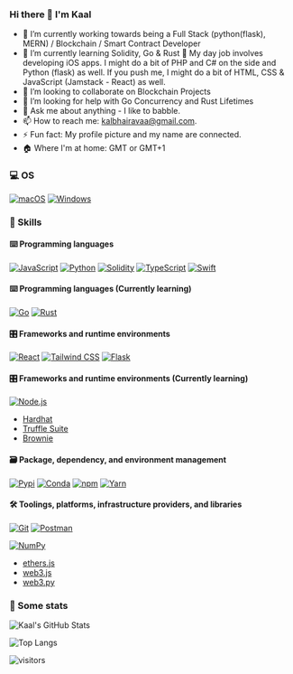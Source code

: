 ### Hi there 👋 I'm Kaal

<!--
**kalbhairavaa/kalbhairavaa** is a ✨ _special_ ✨ repository because its `README.md` (this file) appears on your GitHub profile.

Here are some ideas to get you started:

-->

- 🔭 I’m currently working towards being a Full Stack (python(flask), MERN) / Blockchain / Smart Contract Developer
- 🌱 I’m currently learning Solidity, Go & Rust
🔧 My day job involves developing iOS apps. I might do a bit of PHP and C# on the side and Python (flask) as well. If you push me, I might do a bit of HTML, CSS & JavaScript (Jamstack - React) as well.
- 👯 I’m looking to collaborate on Blockchain Projects
- 🤔 I’m looking for help with Go Concurrency and Rust Lifetimes
- 💬 Ask me about anything - I like to babble.
- 📫 How to reach me: [kalbhairavaa@gmail.com](mailto:kalbhairavaa@gmail.com).
- ⚡ Fun fact: My profile picture and my name are connected.
- 🏠 Where I'm at home: GMT or GMT+1 

### 💻 OS

<p> 
    <a href="https://www.apple.com/macos/" target="_blank"><img alt="macOS"
        src="https://img.shields.io/badge/macOS-000000?style=for-the-badge&logo=macos&logoColor=white"/></a>
    <a href="https://www.microsoft.com/en-gb/windows" target="_blank"><img alt="Windows"
        src="https://img.shields.io/badge/Windows-0078D6?style=for-the-badge&logo=windows&logoColor=white"/></a>
</p>


### 🎯 Skills

#### ⌨️ Programming languages

<p>
    <a href="https://developer.mozilla.org/en-US/docs/Web/JavaScript" target="_blank"><img alt="JavaScript"
        src="https://img.shields.io/badge/JavaScript-323330?style=for-the-badge&logo=javascript&logoColor=F7DF1E"/></a>
    <a href="https://www.python.org" target="_blank"><img alt="Python"
        src="https://img.shields.io/badge/Python-3776AB?style=for-the-badge&logo=python&logoColor=white"/></a>
    <a href="https://docs.soliditylang.org" target="_blank"><img alt="Solidity"
        src="https://img.shields.io/badge/Solidity-e6e6e6?style=for-the-badge&logo=solidity&logoColor=black"/></a>
    <a href="https://www.typescriptlang.org" target="_blank"><img alt="TypeScript"
        src="https://img.shields.io/badge/TypeScript-007ACC?style=for-the-badge&logo=typescript&logoColor=white"/></a>
        <a href="https://developer.apple.com/swift/" target="_blank"><img alt="Swift"
        src="https://img.shields.io/badge/Swift-F05138?style=for-the-badge&logo=swift&logoColor=white"/></a>
</p>

#### ⌨️ Programming languages (Currently learning)
<p>
<a href="https://docs.soliditylang.org" target="_blank"><img alt="Go"
        src="https://img.shields.io/badge/Go-00ADD8?style=for-the-badge&logo=go&logoColor=white"/></a>
<a href="https://docs.soliditylang.org" target="_blank"><img alt="Rust"
        src="https://img.shields.io/badge/Rust-000000?style=for-the-badge&logo=rust&logoColor=white"/></a>
</p>

#### 🎛 Frameworks and runtime environments

<p>
    <a href="https://reactjs.org/" target="_blank"><img alt="React"
        src="https://img.shields.io/badge/React-61DAFB?style=for-the-badge&logo=react&logoColor=white"/></a>
    <a href="https://tailwindcss.com/" target="_blank"><img alt="Tailwind CSS"
        src="https://img.shields.io/badge/Tailwind CSS-06B6D4?style=for-the-badge&logo=tailwindcss&logoColor=white"/></a>
    <a href="https://flask.palletsprojects.com/en/2.1.x/" target="_blank"><img alt="Flask"
        src="https://img.shields.io/badge/Flask-000000?style=for-the-badge&logo=flask&logoColor=white"/></a>
</p>

#### 🎛 Frameworks and runtime environments (Currently learning)

<p>
<a href="https://nodejs.org" target="_blank"><img alt="Node.js"
        src="https://img.shields.io/badge/Node.js-43853D?style=for-the-badge&logo=node.js&logoColor=white"/></a>
</p>

- [Hardhat](https://hardhat.org)
- [Truffle Suite](https://trufflesuite.com)
- [Brownie](https://eth-brownie.readthedocs.io/en/stable/)

#### 🗃 Package, dependency, and environment management

<p>
    <a href="https://docs.conda.io" target="_blank"><img alt="Pypi"
        src="https://img.shields.io/badge/Pypi-342B029.svg?&style=for-the-badge&logo=pypi&logoColor=white"/></a>
    <a href="https://pypi.org/" target="_blank"><img alt="Conda"
        src="https://img.shields.io/badge/conda-3775A9.svg?&style=for-the-badge&logo=anaconda&logoColor=white"/></a>
    <a href="https://www.npmjs.com" target="_blank"><img alt="npm"
        src="https://img.shields.io/badge/npm-CB3837?style=for-the-badge&logo=npm&logoColor=white"/></a>
    <a href="https://yarnpkg.com" target="_blank"><img alt="Yarn"
        src="https://img.shields.io/badge/Yarn-2C8EBB?style=for-the-badge&logo=yarn&logoColor=white"/></a>
</p>

#### 🛠 Toolings, platforms, infrastructure providers, and libraries

<p>
    <a href="https://git-scm.com" target="_blank"><img alt="Git"
        src="https://img.shields.io/badge/Git-F05032?style=for-the-badge&logo=git&logoColor=white"/></a>
    <a href="https://www.postman.com" target="_blank"><img alt="Postman"
        src="https://img.shields.io/badge/Postman-FF6C37?style=for-the-badge&logo=Postman&logoColor=white"/></a>
</p>
<p>
    <a href="https://numpy.org" target="_blank"><img alt="NumPy"
        src="https://img.shields.io/badge/Numpy-777BB4?style=for-the-badge&logo=numpy&logoColor=white"/></a>
</p>

- [ethers.js](https://docs.ethers.io)
- [web3.js](https://web3js.readthedocs.io)
- [web3.py](https://web3py.readthedocs.io/en/stable/)

### 🔎 Some stats

![Kaal's GitHub Stats](https://github-readme-stats.vercel.app/api?username=kalbhairavaa&count_private=true&show_icons=true&theme=tokyonight)

![Top Langs](https://github-readme-stats.vercel.app/api/top-langs/?username=kalbhairavaa&layout=compact&langs_count=8&theme=tokyonight)

![visitors](https://visitor-badge.glitch.me/badge?page_id=kalbhairavaa.count_visitors)
